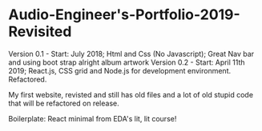 # Audio-Engineer's-Portfolio-2019-Revisited

Version 0.1 - Start: July 2018; Html and Css (No Javascript); Great Nav bar and using boot strap alright album artwork
Version 0.2 - Start: April 11th 2019; React.js, CSS grid and Node.js for development environment. Refactored.

My first website, revisted and still has old files and a lot of old stupid code that will be refactored on release.

Boilerplate: React minimal from EDA's lit, lit course!
